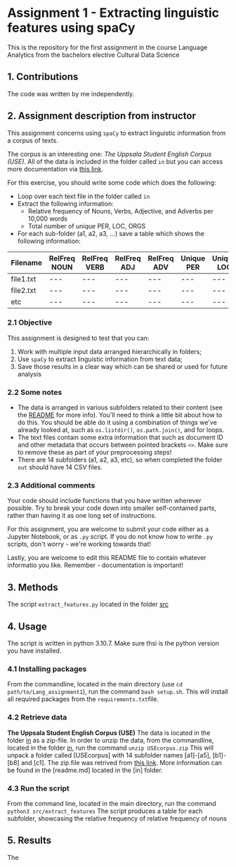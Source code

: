 # Assignment 1 - Extracting linguistic features using spaCy
This is the repository for the first assignment in the course Language Analytics from the bachelors elective Cultural Data Science
## 1. Contributions
The code was written by me independently.
## 2. Assignment description from instructor
This assignment concerns using ```spaCy``` to extract linguistic information from a corpus of texts.

The corpus is an interesting one: *The Uppsala Student English Corpus (USE)*. All of the data is included in the folder called ```in``` but you can access more documentation via [this link](https://ota.bodleian.ox.ac.uk/repository/xmlui/handle/20.500.12024/2457).

For this exercise, you should write some code which does the following:

- Loop over each text file in the folder called ```in```
- Extract the following information:
    - Relative frequency of Nouns, Verbs, Adjective, and Adverbs per 10,000 words
    - Total number of *unique* PER, LOC, ORGS
- For each sub-folder (a1, a2, a3, ...) save a table which shows the following information:

|Filename|RelFreq NOUN|RelFreq VERB|RelFreq ADJ|RelFreq ADV|Unique PER|Unique LOC|Unique ORG|
|---|---|---|---|---|---|---|---|
|file1.txt|---|---|---|---|---|---|---|
|file2.txt|---|---|---|---|---|---|---|
|etc|---|---|---|---|---|---|---|

### 2.1 Objective

This assignment is designed to test that you can:

1. Work with multiple input data arranged hierarchically in folders;
2. Use ```spaCy``` to extract linguistic information from text data;
3. Save those results in a clear way which can be shared or used for future analysis

### 2.2 Some notes

- The data is arranged in various subfolders related to their content (see the [README](in/README.md) for more info). You'll need to think a little bit about how to do this. You should be able do it using a combination of things we've already looked at, such as ```os.listdir()```, ```os.path.join()```, and for loops.
- The text files contain some extra information that such as document ID and other metadata that occurs between pointed brackets ```<>```. Make sure to remove these as part of your preprocessing steps!
- There are 14 subfolders (a1, a2, a3, etc), so when completed the folder ```out``` should have 14 CSV files.

### 2.3 Additional comments

Your code should include functions that you have written wherever possible. Try to break your code down into smaller self-contained parts, rather than having it as one long set of instructions.

For this assignment, you are welcome to submit your code either as a Jupyter Notebook, or as ```.py``` script. If you do not know how to write ```.py``` scripts, don't worry - we're working towards that!

Lastly, you are welcome to edit this README file to contain whatever informatio you like. Remember - documentation is important!

## 3. Methods
The script `extract_features.py` located in the folder [src](https://github.com/NiGitaMyrGit/Lang_assignment1/tree/e4ee062a0a23ffa7ba3717f330c92bbe2f22da8e/src)

## 4. Usage
The script is written in python 3.10.7. Make sure thsi is the python version you have installed.
### 4.1 Installing packages
From the commandline, located in the main directory (use `cd path/to/Lang_assignment1`), run the command `bash setup.sh`. This will install all required packages from the `requirements.txt`file.
### 4.2 Retrieve data
**The Uppsala Student English Corpus (USE)** 
The data is located in the folder [in]() as a zip-file.
In order to unzip the data, from the commandline, located in the folder [in](), run the command `unzip USEcorpus.zip`
This will unpack a folder called [USEcorpus] with 14 subfolder names [a1]-[a5], [b1]-[b8] and [c1].
The zip.file was retrived from [this link](https://ota.bodleian.ox.ac.uk/repository/xmlui/handle/20.500.12024/2457).
More information can be found in the [readme.md] located in the [in] folder.
### 4.3 Run the script
From the command line, located in the main directory, run the command `python3 src/extract_features`
The script produces a table for each subfolder, showcasing the relative frequency of relative frequency of nouns 
## 5. Results
The